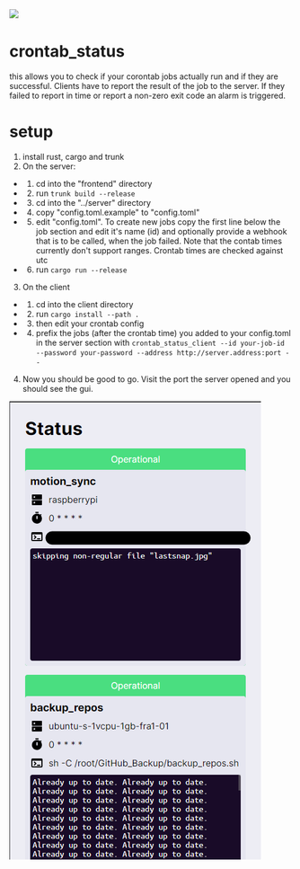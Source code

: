 <img src="frontend/favicon.ico" width="50%" />

# crontab_status

this allows you to check if your corontab jobs actually run and if they are successful. Clients have to report the result of the job to the server. If they failed to report in time or report a non-zero exit code an alarm is triggered.

# setup

1. install rust, cargo and trunk
2. On the server:

- 1. cd into the "frontend" directory
- 2. run `trunk build --release`
- 3. cd into the "../server" directory
- 4. copy "config.toml.example" to "config.toml"
- 5. edit "config.toml". To create new jobs copy the first line below the job section and edit it's name (id) and optionally provide a webhook that is to be called, when the job failed. Note that the contab times currently don't support ranges. Crontab times are checked against utc
- 6. run `cargo run --release`

3. On the client

- 1. cd into the client directory
- 2. run `cargo install --path .`
- 3. then edit your crontab config
- 4. prefix the jobs (after the crontab time) you added to your config.toml in the server section with `crontab_status_client --id your-job-id --password your-password --address http://server.address:port -- `

4. Now you should be good to go. Visit the port the server opened and you should see the gui.

![Screenshot](screenshot.png)
